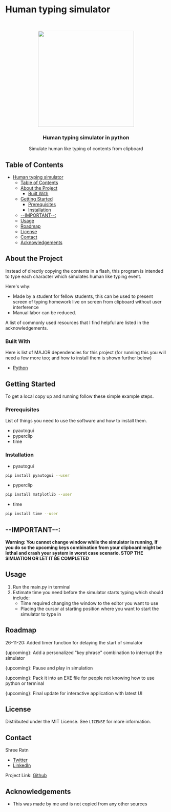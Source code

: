 # Human typing simulator

<br />
<p align="center">
  <p align="center">
    <img src="https://github.com/shreeratn/human-typing-simulation/blob/main/Icon.svg" width = "300" height = "300">
    </p>
  <h3 align="center">
    Human typing simulator in python</h3>
  <p align="center">
    Simulate human like typing of contents from clipboard
    <br />
  </p>
</p>

<!-- TABLE OF CONTENTS -->
## Table of Contents

- [Human typing simulator](#human-typing-simulator)
  - [Table of Contents](#table-of-contents)
  - [About the Project](#about-the-project)
    - [Built With](#built-with)
  - [Getting Started](#getting-started)
    - [Prerequisites](#prerequisites)
    - [Installation](#installation)
  - [--IMPORTANT--:](#--important--)
  - [Usage](#usage)
  - [Roadmap](#roadmap)
  - [License](#license)
  - [Contact](#contact)
  - [Acknowledgements](#acknowledgements)



<!-- ABOUT THE PROJECT -->
## About the Project

<!-- [![Product Name Screen Shot][product-screenshot]](https://example.com) -->

Instead of directly copying the contents in a flash, this program is intended to type each character which simulates human like typing event. 

Here's why:

* Made by a student for fellow students, this can be used to present screen of typing homework live on screen from clipboard without user interference
* Manual labor can be reduced.


A list of commonly used resources that I find helpful are listed in the acknowledgements.

### Built With

Here is list of MAJOR dependencies for this project (for running this you will need a few more too; and how to install them is shown further below)
* [Python](https://www.python.org/)


<!-- GETTING STARTED -->
## Getting Started

To get a local copy up and running follow these simple example steps.

### Prerequisites

List of things you need to use the software and how to install them.
* pyautogui
* pyperclip
* time


### Installation

* pyautogui
```sh
pip install pyautogui --user
```
* pyperclip
```sh
pip install matplotlib --user
```
* time
```sh
pip install time --user
```

<!-- USAGE EXAMPLES -->

## --IMPORTANT--:

**Warning: You cannot change window while the simulator is running, If you do so the upcoming keys combination from your clipboard might be lethal and crash your system in worst case scenario. STOP THE SIMUATION OR LET IT BE COMPLETED**

## Usage

1. Run the main.py in terminal
2. Estimate time you need before the simulator starts typing which should include:
   * Time required changing the window to the editor you want to use
   *   Placing the cursor at starting position where you want to start the simulator to type in 

<!-- ROADMAP -->
## Roadmap

26-11-20: Added timer function for delaying the start of simulator

{upcoming}: Add a personalized "key phrase" combination to interrupt the simulator

{upcoming}: Pause and play in simulation

{upcoming}: Pack it into an EXE file for people not knowing how to use python or terminal

{upcoming}: Final update for interactive application with latest UI


<!-- CONTRIBUTING -->
<!-- ## Contributing

Any contributions you make are **greatly appreciated**.

1. Fork the Project
2. Create your Feature Branch
3. Commit your Changes
4. Push to the Branch
5. Open a Pull Request -->



<!-- LICENSE -->
## License

Distributed under the MIT License. See `LICENSE` for more information.



<!-- CONTACT -->
## Contact

Shree Ratn 
- [Twitter](https://twitter.com/ratn_shree)
- [LinkedIn](https://linkedin.com/in/shreeratn)

Project Link: [Github](https://github.com/shreeratn/Mask-detection-COVID)



<!-- ACKNOWLEDGEMENTS -->
## Acknowledgements
* This was made by me and is not copied from any other sources
